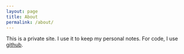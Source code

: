 ```yaml
---
layout: page
title: About
permalink: /about/
---
```

This is a private site. I use it to keep my personal notes. For code, I use
[github](https://github.com/liusy182).

